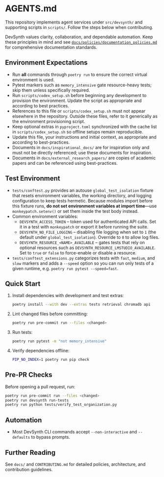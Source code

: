 # AGENTS.md

This repository implements agent services under `src/devsynth/` and supporting scripts in `scripts/`. Follow the steps below when contributing.

DevSynth values clarity, collaboration, and dependable automation. Keep these principles in mind and see [`docs/policies/documentation_policies.md`](docs/policies/documentation_policies.md) for comprehensive documentation standards.

## Environment Expectations

- Run **all** commands through `poetry run` to ensure the correct virtual environment is used.
- Pytest markers such as `memory_intensive` gate resource-heavy tests; skip them unless specifically required.
- Run `scripts/codex_setup.sh` before beginning any development to provision the environment. Update the script as appropriate and according to best practices.
- References to this file or `scripts/codex_setup.sh` must not appear elsewhere in the repository. Outside these files, refer to it generically as the environment provisioning script.
- Keep optional extras in `pyproject.toml` synchronized with the cache list in `scripts/codex_setup.sh` so offline setups remain reproducible.
- Update this file, your instructions and initial context, as appropriate and according to best-practices.
- Documents in `docs/inspirational_docs/` are for inspiration only and must not be directly referenced; use these documents for inspiration.
- Documents in `docs/external_research_papers/` are copies of academic papers and can be referenced using best-practices.

## Test Environment

- `tests/conftest.py` provides an autouse `global_test_isolation` fixture that resets
  environment variables, the working directory, and logging configuration to keep
  tests hermetic. Because modules import before this fixture runs, **do not set
  environment variables at import time**—use `monkeypatch.setenv()` or set them
  inside the test body instead.
- Common environment variables:
  - `DEVSYNTH_ACCESS_TOKEN` – token used for authenticated API calls. Set it in
    a test with `monkeypatch` or export it before running the suite.
  - `DEVSYNTH_NO_FILE_LOGGING` – disabling file logging when set to `1` (the
    default under `global_test_isolation`). Override to `0` to allow log files.
  - `DEVSYNTH_RESOURCE_<NAME>_AVAILABLE` – gates tests that rely on optional
    resources such as `DEVSYNTH_RESOURCE_LMSTUDIO_AVAILABLE`. Set to `true` or
    `false` to force-enable or disable a resource.
- `tests/conftest_extensions.py` categorizes tests with `fast`, `medium`, and
  `slow` markers and adds a `--speed` option so you can run only tests of a
  given runtime, e.g. `poetry run pytest --speed=fast`.

## Quick Start

1. Install dependencies with development and test extras:

   ```bash
   poetry install --with dev --extras tests retrieval chromadb api
   ```

2. Lint changed files before committing:

   ```bash
   poetry run pre-commit run --files <changed>
   ```

3. Run tests:

   ```bash
   poetry run pytest -m "not memory_intensive"
   ```

4. Verify dependencies offline:

   ```bash
   PIP_NO_INDEX=1 poetry run pip check
   ```

## Pre-PR Checks

Before opening a pull request, run:

```bash
poetry run pre-commit run --files <changed>
poetry run devsynth run-tests
poetry run python tests/verify_test_organization.py
```

## Automation

- Most DevSynth CLI commands accept `--non-interactive` and `--defaults` to bypass prompts.

## Further Reading

See `docs/` and `CONTRIBUTING.md` for detailed policies, architecture, and contribution guidelines.
